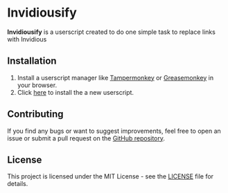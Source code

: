 # Invidiousify

**Invidiousify** is a userscript created to do one simple task to replace links with Invidious

## Installation

1. Install a userscript manager like [Tampermonkey](https://www.tampermonkey.net/) or [Greasemonkey](https://www.greasespot.net/) in your browser.
2. Click [here](https://raw.githubusercontent.com/societyhurts/Invidiousify/refs/heads/main/src/Invidiousify.user.js) to install the a new userscript.

## Contributing

If you find any bugs or want to suggest improvements, feel free to open an issue or submit a pull request on the [GitHub repository](https://github.com/societyhurts/Invidiousify).

## License

This project is licensed under the MIT License - see the [LICENSE](LICENSE) file for details.
